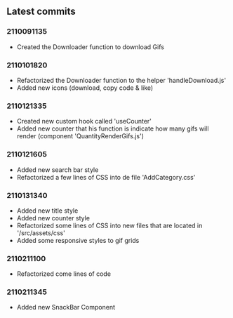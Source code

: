 ## Latest commits

### 2110091135
- Created the Downloader function to download Gifs

### 2110101820
- Refactorized the Downloader function to the helper 'handleDownload.js'
- Added new icons (download, copy code & like)

### 2110121335
- Created new custom hook called 'useCounter'
- Added new counter that his function is indicate how many gifs will render (component 'QuantityRenderGifs.js')

### 2110121605
- Added new search bar style
- Refactorized a few lines of CSS into de file 'AddCategory.css'

### 2110131340
- Added new title style
- Added new counter style
- Refactorized some lines of CSS into new files that are located in '/src/assets/css'
- Added some responsive styles to gif grids

### 2110211100
- Refactorized come lines of code

### 2110211345
- Added new SnackBar Component